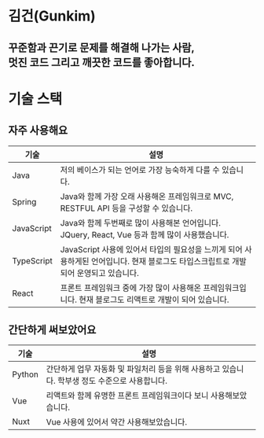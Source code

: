 # 김건(Gunkim)

<h2 class="info">꾸준함과 끈기로 문제를 해결해 나가는 사람,<br/> 멋진 코드 그리고 깨끗한 코드를 좋아합니다.</h2>

# 기술 스택

## 자주 사용해요

| 기술       | 설명                                                                                                                                 |
| ---------- | ------------------------------------------------------------------------------------------------------------------------------------ |
| Java       | 저의 베이스가 되는 언어로 가장 능숙하게 다를 수 있습니다.                                                                            |
| Spring     | Java와 함께 가장 오래 사용해온 프레임워크로 MVC, RESTFUL API 등을 구성할 수 있습니다.                                                |
| JavaScript | Java와 함께 두번째로 많이 사용해본 언어입니다. JQuery, React, Vue 등과 함께 많이 사용했습니다.                                       |
| TypeScript | JavaScript 사용에 있어서 타입의 필요성을 느끼게 되어 사용하게된 언어입니다. 현재 블로그도 타입스크립트로 개발되어 운영되고 있습니다. |
| React      | 프론트 프레임워크 중에 가장 많이 사용해온 프레임워크입니다. 현재 블로그도 리액트로 개발이 되어 있습니다.                             |

## 간단하게 써보았어요

| 기술   | 설명                                                                                           |
| ------ | ---------------------------------------------------------------------------------------------- |
| Python | 간단하게 업무 자동화 및 파일처리 등을 위해 사용하고 있습니다. 학부생 정도 수준으로 사용합니다. |
| Vue    | 리액트와 함께 유명한 프론트 프레임워크이다 보니 사용해보았습니다.                              |
| Nuxt   | Vue 사용에 있어서 약간 사용해보았습니다.                                                       |
